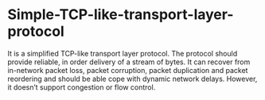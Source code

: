 Simple-TCP-like-transport-layer-protocol
========================================

It is a simplified TCP­-like transport layer protocol. The protocol should provide reliable, in order delivery of a stream of bytes. It can recover from in­-network packet loss, packet corruption, packet duplication and packet reordering and should be able cope with dynamic network delays. However, it doesn’t support congestion or flow control.
